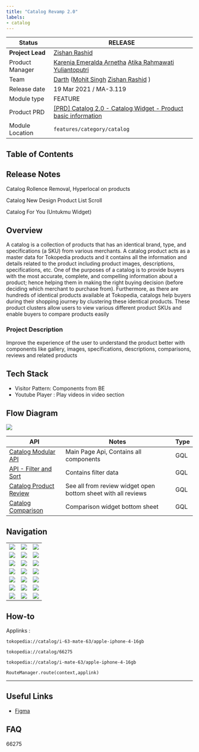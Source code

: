 ```yaml
---
title: "Catalog Revamp 2.0"
labels:
- catalog
---
```



| **Status** | <!--start status:GREEN-->RELEASE<!--end status-->  |
| --- | --- |
| **Project Lead** | [Zishan Rashid](https://tokopedia.atlassian.net/wiki/people/5c53e2323290dd17112962f7?ref=confluence)  |
| Product Manager |  [Karenia Emeralda Arnetha](https://tokopedia.atlassian.net/wiki/people/6170b6eb3e3753006fa4d8e4?ref=confluence) [Atika Rahmawati Yuliantoputri](https://tokopedia.atlassian.net/wiki/people/612c2bb044c8ed00686150e6?ref=confluence) |
| Team | [Darth](https://tokopedia.atlassian.net/people/team/8c90de56-d4f1-45a7-9021-bd87c4ea9ce2) ([Mohit Singh](https://tokopedia.atlassian.net/wiki/people/5ff3fa2244065f013f9f1eb9?ref=confluence) [Zishan Rashid](https://tokopedia.atlassian.net/wiki/people/5c53e2323290dd17112962f7?ref=confluence) ) |
| Release date | 19 Mar 2021 / <!--start status:GREY-->MA-3.119<!--end status-->  |
| Module type | <!--start status:YELLOW-->FEATURE<!--end status--> |
| Product PRD | [[PRD] Catalog 2.0 - Catalog Widget - Product basic information](/wiki/spaces/CT/pages/1173554348)  |
| Module Location | `features/category/catalog` |

## Table of Contents

<!--toc-->

## Release Notes

<!--start expand:19 Aug 22 (MA-3.188)-->
Catalog Rollence Removal, Hyperlocal on products
<!--end expand-->

<!--start expand:30 May 22 (MA-3.176)-->
Catalog New Design Product List Scroll
<!--end expand-->

<!--start expand:14 Mar 22 (MA-3.166)-->
Catalog For You (Untukmu Widget)
<!--end expand-->

## Overview

A catalog is a collection of products that has an identical brand, type, and specifications (a SKU) from various merchants. A catalog product acts as a master data for Tokopedia products and it contains all the information and details related to the product including product images, descriptions, specifications, etc. One of the purposes of a catalog is to provide buyers with the most accurate, complete, and compelling information about a product; hence helping them in making the right buying decision (before deciding which merchant to purchase from). Furthermore, as there are hundreds of identical products available at Tokopedia, catalogs help buyers during their shopping journey by clustering these identical products. These product clusters allow users to view various different product SKUs and enable buyers to compare products easily

### Project Description

Improve the experience of the user to understand the product better with components like gallery, images, specifications, descriptions, comparisons, reviews and related products

## Tech Stack

- Visitor Pattern: Components from BE
- Youtube Player : Play videos in video section

## Flow Diagram

![](https://docs-android.tokopedia.net/images/docs/catalog/CatalogDetail.png)



| **API** | **Notes** | **Type** |
| --- | --- | --- |
| [Catalog Modular API](/wiki/spaces/CT/pages/1225490842/Catalog+Modular+API)  | Main Page Api, Contains all components | GQL |
| [API - Filter and Sort](/wiki/spaces/SE/pages/538805340/API+-+Filter+and+Sort)  | Contains filter data | GQL |
| [Catalog Product Review](/wiki/spaces/CT/pages/1840776329/Catalog+Product+Review)  | See all from review widget open bottom sheet with all reviews | GQL |
| [Catalog Comparison](/wiki/spaces/CT/pages/1883079508/Catalog+Comparison)  | Comparison widget bottom sheet  | GQL |

## Navigation



|  |  |  |
| --- | --- | --- |
| ![](https://docs-android.tokopedia.net/images/docs/catalog/image-20210505-073254.png)<br/> | ![](https://docs-android.tokopedia.net/images/docs/catalog/image-20210505-073308.png)<br/> | ![](https://docs-android.tokopedia.net/images/docs/catalog/image-20210505-073353.png)<br/> |
| ![](https://docs-android.tokopedia.net/images/docs/catalog/image-20210505-073417.png)<br/> | ![](https://docs-android.tokopedia.net/images/docs/catalog/image-20210505-073436.png)<br/> | ![](https://docs-android.tokopedia.net/images/docs/catalog/image-20210505-073515.png)<br/> |
| ![](https://docs-android.tokopedia.net/images/docs/catalog/image-20210505-073617.png)<br/> | ![](https://docs-android.tokopedia.net/images/docs/catalog/image-20210505-073647.png)<br/> | ![](https://docs-android.tokopedia.net/images/docs/catalog/image-20210505-073749.png)<br/> |
| ![](https://docs-android.tokopedia.net/images/docs/catalog/image-20210505-073810.png)<br/> | ![](https://docs-android.tokopedia.net/images/docs/catalog/image-20210505-073828.png)<br/> | ![](https://docs-android.tokopedia.net/images/docs/catalog/image-20210505-073852.png)<br/> |
| ![](https://docs-android.tokopedia.net/images/docs/catalog/image-20210505-073916.png)<br/> | ![](https://docs-android.tokopedia.net/images/docs/catalog/image-20210505-073941.png)<br/> | ![](https://docs-android.tokopedia.net/images/docs/catalog/image-20210505-073957.png)<br/> |
| ![](https://docs-android.tokopedia.net/images/docs/catalog/image-20210505-074029.png)<br/> | ![](https://docs-android.tokopedia.net/images/docs/catalog/image-20210531-045059.png)<br/> | ![](https://docs-android.tokopedia.net/images/docs/catalog/image-20210531-045126.png)<br/> |
| ![](https://docs-android.tokopedia.net/images/docs/catalog/Screenshot_1658996613.png)<br/> | ![](https://docs-android.tokopedia.net/images/docs/catalog/Screenshot_1658996626.png)<br/> | ![](https://docs-android.tokopedia.net/images/docs/catalog/Screenshot_1658996630.png)<br/> |

## How-to

Applinks : 

`tokopedia://catalog/i-63-mate-63/apple-iphone-4-16gb`

`tokopedia://catalog/66275`

`tokopedia://catalog/i-mate-63/apple-iphone-4-16gb`



```
RouteManager.route(context,applink)
```



---

## Useful Links

- [Figma](https://www.figma.com/file/0MSL1uy7FB6ke6tXyB3sdA/%5BUX-M-Category%5D-Catalog-2020?node-id=1686%3A1853)

## FAQ

<!--start expand:Testing catalog ids ?-->
66275
<!--end expand-->

